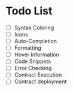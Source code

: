 # Todo List

- [ ] Syntax Coloring
- [ ] Icons
- [ ] Auto-Completion
- [ ] Formatting
- [ ] Hover Information
- [ ] Code Snippets
- [ ] Error Checking
- [ ] Contract Execution 
- [ ] Contract deployment
